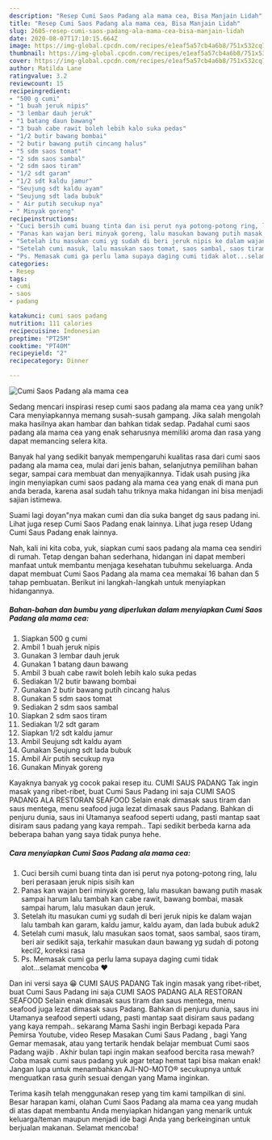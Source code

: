 ```yaml
---
description: "Resep Cumi Saos Padang ala mama cea, Bisa Manjain Lidah"
title: "Resep Cumi Saos Padang ala mama cea, Bisa Manjain Lidah"
slug: 2605-resep-cumi-saos-padang-ala-mama-cea-bisa-manjain-lidah
date: 2020-08-07T17:10:15.664Z
image: https://img-global.cpcdn.com/recipes/e1eaf5a57cb4a6b8/751x532cq70/cumi-saos-padang-ala-mama-cea-foto-resep-utama.jpg
thumbnail: https://img-global.cpcdn.com/recipes/e1eaf5a57cb4a6b8/751x532cq70/cumi-saos-padang-ala-mama-cea-foto-resep-utama.jpg
cover: https://img-global.cpcdn.com/recipes/e1eaf5a57cb4a6b8/751x532cq70/cumi-saos-padang-ala-mama-cea-foto-resep-utama.jpg
author: Matilda Lane
ratingvalue: 3.2
reviewcount: 15
recipeingredient:
- "500 g cumi"
- "1 buah jeruk nipis"
- "3 lembar dauh jeruk"
- "1 batang daun bawang"
- "3 buah cabe rawit boleh lebih kalo suka pedas"
- "1/2 butir bawang bombai"
- "2 butir bawang putih cincang halus"
- "5 sdm saos tomat"
- "2 sdm saos sambal"
- "2 sdm saos tiram"
- "1/2 sdt garam"
- "1/2 sdt kaldu jamur"
- "Seujung sdt kaldu ayam"
- "Seujung sdt lada bubuk"
- " Air putih secukup nya"
- " Minyak goreng"
recipeinstructions:
- "Cuci bersih cumi buang tinta dan isi perut nya potong-potong ring, lalu beri perasaan jeruk nipis sisih kan"
- "Panas kan wajan beri minyak goreng, lalu masukan bawang putih masak sampai harum lalu tambah kan cabe rawit, bawang bombai, masak sampai harum, lalu masukan daun jeruk."
- "Setelah itu masukan cumi yg sudah di beri jeruk nipis ke dalam wajan lalu tambah kan garam, kaldu jamur, kaldu ayam, dan lada bubuk aduk2"
- "Setelah cumi masuk, lalu masukan saos tomat, saos sambal, saos tiram, beri air sedikit saja, terkahir masukan daun bawang yg sudah di potong kecil2, koreksi rasa"
- "Ps. Memasak cumi ga perlu lama supaya daging cumi tidak alot...selamat mencoba ❤️"
categories:
- Resep
tags:
- cumi
- saos
- padang

katakunci: cumi saos padang 
nutrition: 111 calories
recipecuisine: Indonesian
preptime: "PT25M"
cooktime: "PT40M"
recipeyield: "2"
recipecategory: Dinner

---
```



![Cumi Saos Padang ala mama cea](https://img-global.cpcdn.com/recipes/e1eaf5a57cb4a6b8/751x532cq70/cumi-saos-padang-ala-mama-cea-foto-resep-utama.jpg)

Sedang mencari inspirasi resep cumi saos padang ala mama cea yang unik? Cara menyiapkannya memang susah-susah gampang. Jika salah mengolah maka hasilnya akan hambar dan bahkan tidak sedap. Padahal cumi saos padang ala mama cea yang enak seharusnya memiliki aroma dan rasa yang dapat memancing selera kita.

Banyak hal yang sedikit banyak mempengaruhi kualitas rasa dari cumi saos padang ala mama cea, mulai dari jenis bahan, selanjutnya pemilihan bahan segar, sampai cara membuat dan menyajikannya. Tidak usah pusing jika ingin menyiapkan cumi saos padang ala mama cea yang enak di mana pun anda berada, karena asal sudah tahu triknya maka hidangan ini bisa menjadi sajian istimewa.

Suami lagi doyan&#34;nya makan cumi dan dia suka banget dg saus padang ini. Lihat juga resep Cumi Saos Padang enak lainnya. Lihat juga resep Udang Cumi Saus Padang enak lainnya.


Nah, kali ini kita coba, yuk, siapkan cumi saos padang ala mama cea sendiri di rumah. Tetap dengan bahan sederhana, hidangan ini dapat memberi manfaat untuk membantu menjaga kesehatan tubuhmu sekeluarga. Anda dapat membuat Cumi Saos Padang ala mama cea memakai 16 bahan dan 5 tahap pembuatan. Berikut ini langkah-langkah untuk menyiapkan hidangannya.

<!--inarticleads1-->

##### Bahan-bahan dan bumbu yang diperlukan dalam menyiapkan Cumi Saos Padang ala mama cea:

1. Siapkan 500 g cumi
1. Ambil 1 buah jeruk nipis
1. Gunakan 3 lembar dauh jeruk
1. Gunakan 1 batang daun bawang
1. Ambil 3 buah cabe rawit boleh lebih kalo suka pedas
1. Sediakan 1/2 butir bawang bombai
1. Gunakan 2 butir bawang putih cincang halus
1. Gunakan 5 sdm saos tomat
1. Sediakan 2 sdm saos sambal
1. Siapkan 2 sdm saos tiram
1. Sediakan 1/2 sdt garam
1. Siapkan 1/2 sdt kaldu jamur
1. Ambil Seujung sdt kaldu ayam
1. Gunakan Seujung sdt lada bubuk
1. Ambil  Air putih secukup nya
1. Gunakan  Minyak goreng


Kayaknya banyak yg cocok pakai resep itu. CUMI SAUS PADANG Tak ingin masak yang ribet-ribet, buat Cumi Saus Padang ini saja CUMI SAOS PADANG ALA RESTORAN SEAFOOD Selain enak dimasak saus tiram dan saus mentega, menu seafood juga lezat dimasak saus Padang. Bahkan di penjuru dunia, saus ini Utamanya seafood seperti udang, pasti mantap saat disiram saus padang yang kaya rempah.. Tapi sedikit berbeda karna ada beberapa bahan yang saya tidak punya hehe. 

<!--inarticleads2-->

##### Cara menyiapkan Cumi Saos Padang ala mama cea:

1. Cuci bersih cumi buang tinta dan isi perut nya potong-potong ring, lalu beri perasaan jeruk nipis sisih kan
1. Panas kan wajan beri minyak goreng, lalu masukan bawang putih masak sampai harum lalu tambah kan cabe rawit, bawang bombai, masak sampai harum, lalu masukan daun jeruk.
1. Setelah itu masukan cumi yg sudah di beri jeruk nipis ke dalam wajan lalu tambah kan garam, kaldu jamur, kaldu ayam, dan lada bubuk aduk2
1. Setelah cumi masuk, lalu masukan saos tomat, saos sambal, saos tiram, beri air sedikit saja, terkahir masukan daun bawang yg sudah di potong kecil2, koreksi rasa
1. Ps. Memasak cumi ga perlu lama supaya daging cumi tidak alot...selamat mencoba ❤️


Dan ini versi saya 😁 CUMI SAUS PADANG Tak ingin masak yang ribet-ribet, buat Cumi Saus Padang ini saja CUMI SAOS PADANG ALA RESTORAN SEAFOOD Selain enak dimasak saus tiram dan saus mentega, menu seafood juga lezat dimasak saus Padang. Bahkan di penjuru dunia, saus ini Utamanya seafood seperti udang, pasti mantap saat disiram saus padang yang kaya rempah.. sekarang Mama Sashi ingin Berbagi kepada Para Pemirsa Youtube, video Resep Masakan Cumi Saus Padang , bagi Yang Gemar memasak, atau yang tertarik hendak belajar membuat Cumi saos Padang wajib . Akhir bulan tapi ingin makan seafood bercita rasa mewah? Coba masak cumi saus padang yuk agar tetap hemat tapi bisa makan enak! Jangan lupa untuk menambahkan AJI-NO-MOTO® secukupnya untuk menguatkan rasa gurih sesuai dengan yang Mama inginkan. 

Terima kasih telah menggunakan resep yang tim kami tampilkan di sini. Besar harapan kami, olahan Cumi Saos Padang ala mama cea yang mudah di atas dapat membantu Anda menyiapkan hidangan yang menarik untuk keluarga/teman maupun menjadi ide bagi Anda yang berkeinginan untuk berjualan makanan. Selamat mencoba!
